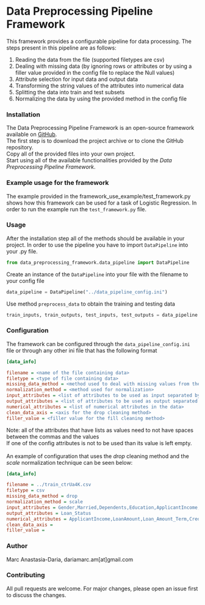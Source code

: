 # Data Preprocessing Pipeline Framework

This framework provides a configurable pipeline for data processing. The steps present in this pipeline are as follows:
1. Reading the data from the file (supported filetypes are csv)
2. Dealing with missing data (by ignoring rows or attributes or by using a filler value provided in the config file to replace the Null values)
3. Attribute selection for input data and output data
4. Transforming the string values of the attributes into numerical data
5. Splitting the data into train and test subsets
6. Normalizing the data by using the provided method in the config file

### Installation
The Data Preprocessing Pipeline Framework is an open-source framework available on [GitHub](). <br/>
The first step is to download the project archive or to clone the GitHub repository.
<br/>
Copy all of the provided files into your own project. <br/>
Start using all of the available functionalities provided by the *Data Preprocessing Pipeline Framework*. <br/>

### Example usage for the framework
The example provided in the framework_use_example/test_framework.py shows how this framework can be used for a task of Logistic Regression. In order to run the example run the `test_framework.py` file.

### Usage
After the installation step all of the methods should be available in your project. In order to use the pipeline you have to import `DataPipeline` into your .py file.

```python
from data_preprocessing_framework.data_pipeline import DataPipeline
```
Create an instance of the `DataPipeline` into your file with the filename to your config file
```python
data_pipeline = DataPipeline("../data_pipeline_config.ini")
```
Use method `preprocess_data` to obtain the training and testing data
```python
train_inputs, train_outputs, test_inputs, test_outputs = data_pipeline.preprocess_data()
```

### Configuration
The framework can be configured through the `data_pipeline_config.ini` file or through any other ini file that has the following format
```ini
[data_info]

filename = <name of the file containing data>
filetype = <type of file containing data>
missing_data_method = <method used to deal with missing values from the data>
normalization_method = <method used for normalization>
input_attributes = <list of attributes to be used as input separated by comma>
output_attributes = <list of attributes to be used as output separated by comma>
numerical_attributes = <list of numerical attributes in the data>
clean_data_axis = <axis for the drop cleaning method>
filler_value = <filler value for the fill cleaning method>
```
Note: all of the attributes that have lists as values need to not have spaces between the commas and the values <br/>
If one of the config attributes is not to be used than its value is left empty. <br/>
<br/>
An example of configuration that uses the *drop* cleaning method and the *scale* normalization technique can be seen below:

```ini
[data_info]

filename = ../train_ctrUa4K.csv
filetype = csv
missing_data_method = drop
normalization_method = scale
input_attributes = Gender,Married,Dependents,Education,ApplicantIncome,LoanAmount,Loan_Amount_Term,Credit_History
output_attributes = Loan_Status
numerical_attributes = ApplicantIncome,LoanAmount,Loan_Amount_Term,Credit_History
clean_data_axis =
filler_value =
```

### Author
Marc Anastasia-Daria, dariamarc.am[at]gmail.com

### Contributing
All pull requests are welcome. For major changes, please open an issue first to discuss the changes.